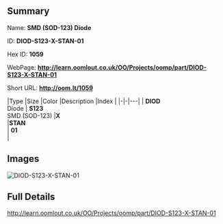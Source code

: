 

## Summary
 
Name: __SMD (SOD-123) Diode__

ID: __DIOD-S123-X-STAN-01__

Hex ID: __1059__

WebPage: __http://learn.oomlout.co.uk/OO/Projects/oomp/part/DIOD-S123-X-STAN-01__

Short URL: __http://oom.lt/1059__


|Type   |Size   |Color   |Description   |Index   |
|-|-|---|
| __DIOD__ <br>Diode  | __S123__<br>SMD (SOD-123)   |__X__<br>    |__STAN__<br>    | __01__<br>  |


## Images
![DIOD-S123-X-STAN-01](http://oomlout.com/oomp-gen/parts/DIOD-S123-X-STAN-01/DIOD-S123-X-STAN-01_420.jpg)

## Full Details

 http://learn.oomlout.co.uk/OO/Projects/oomp/part/DIOD-S123-X-STAN-01

